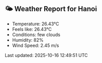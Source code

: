 <!-- WEATHER-START -->
## 🌤 Weather Report for Hanoi

- Temperature: 26.43°C
- Feels like: 26.43°C
- Conditions: few clouds
- Humidity: 82%
- Wind Speed: 2.45 m/s

Last updated: 2025-10-16 12:49:51 UTC
<!-- WEATHER-END -->
